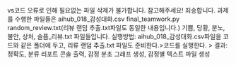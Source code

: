vs코드 오류로 인해 필요없는 파일 삭제가 불가합니다. 참고해주세요! 죄송합니다.
과제를 수행한 파일들은 
aihub_018_감성대화.csv
final_teamwork.py
random_review.txt(리뷰 랜덤 추출.txt파일도 동일한 내용입니다.)
기쁨, 당황, 분노, 불안, 상처, 슬픔_리뷰.txt 파일들입니다. 
실행방법: aihub_018_감성대화.csv파일을 코드와 같은 폴더에 두고, 리류 랜덤 추출.txt 파일도 준비한다.>코드를 실행한다. > 결과: 정확도, 분류 리포트 콘솔 출력, 감정 분초 그래프 생성, 감정별 텍스트 파일 생성

